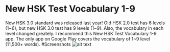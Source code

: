 # New HSK Test Vocabulary 1-9
New HSK 3.0 standard was released last year! Old HSK 2.0 test has 6 levels (1~6), but new HSK 3.0 test has 9 levels (1~9). Also, the vocabulary in each level changed greately. I recommend this New HSK Test Vocabulary 1-9 app. The only app on Google Play covers the vocabulary of 1~9 level (11,500+ words). 
#Screenshots
![alt text](Isolated.png "Title")